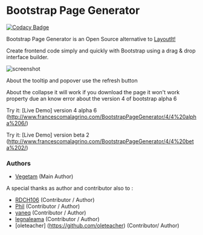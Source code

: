Bootstrap Page Generator
======================

[![Codacy Badge](https://www.codacy.com/project/badge/970393072b7c492c87e5ddb3ff0bfa32)](https://www.codacy.com/app/francesco-malagrino/BootstrapPageGenerator)

Bootstrap Page Generator is an Open Source alternative to [LayoutIt!](http://www.layoutit.com/)

Create frontend code simply and quickly with Bootstrap using a drag & drop interface builder.

![screenshot](https://cloud.githubusercontent.com/assets/1483414/18440053/f5c2e120-7907-11e6-9770-d10ac5082959.PNG)

About the tooltip and popover use the refresh button

About the collapse it will work if you download the page it won't work property due an know error about the version 4 of bootstrap alpha 6

Try it: [Live Demo] version 4 alpha 6 (http://www.francescomalagrino.com/BootstrapPageGenerator/4/4%20alpha%206/)

Try it: [Live Demo] version beta 2 (http://www.francescomalagrino.com/BootstrapPageGenerator/4/4%20beta%202/)

### Authors

  * [Vegetam](https://github.com/Vegetam) (Main Author)
  
  A special thanks as author and contributor also to :
  
  * [RDCH106](https://github.com/RDCH106) (Contributor / Author)
  * [Phil](https://github.com/QuakePhil) (Contributor / Author)
  * [yaneq](https://github.com/yaneq) (Contributor / Author)
  * [legnaleama](https://github.com/legnaleama) (Contributor / Author)
  * [oleteacher] (https://github.com/oleteacher) (Contributor/ Author)
